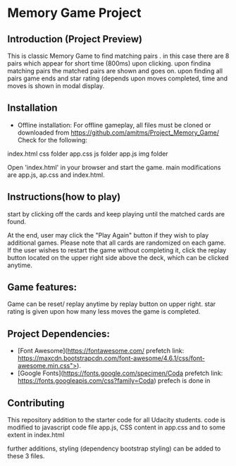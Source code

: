# Memory Game Project

## Introduction (Project Preview)

This is classic Memory Game to find matching pairs . in this case there are 8 pairs which appear for short time (800ms) upon clicking. upon findina matching pairs the matched pairs are shown and goes on. upon finding all pairs game ends and star rating (depends upon moves completed, time and moves is shown in modal display. 

## Installation
* Offline installation: 
For offline gameplay, all files must be cloned or downloaded from https://github.com/amitms/Project_Memory_Game/ Check for the following:

index.html
css folder
app.css
js folder
app.js
img folder

Open 'index.html' in your browser and start the game.
main modifications are app.js, ap.css and index.html.

## Instructions(how to play)
start by clicking off the cards and keep playing until the matched cards are found. 

At the end, user may click the "Play Again" button if they wish to play additional games. Please note that all cards are randomized on each game. If the user wishes to restart the game without completing it, click the replay button located on the upper right side above the deck, which can be clicked anytime.


## Game features:
Game can be reset/ replay anytime by replay button on upper right. star rating is given upon how many less moves the game is completed.


## Project Dependencies:
* [Font Awesome](https://fontawesome.com/ 				prefetch link: https://maxcdn.bootstrapcdn.com/font-awesome/4.6.1/css/font-awesome.min.css">).
* [Google Fonts](https://fonts.google.com/specimen/Coda prefetch link: https://fonts.googleapis.com/css?family=Coda)
prefech is done in <head>

## Contributing

This repository addition to the starter code for all Udacity students. code is modified to javascript code file app.js, CSS content in app.css and to some extent in index.html

further additions, styling (dependency bootstrap styling) can be added to these 3 files.
